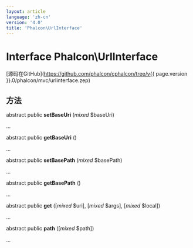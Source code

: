 ```yaml
---
layout: article
language: 'zh-cn'
version: '4.0'
title: 'Phalcon\UrlInterface'
---
```

# Interface **Phalcon\UrlInterface**

[源码在GitHub](https://github.com/phalcon/cphalcon/tree/v{{ page.version }}.0/phalcon/mvc/urlinterface.zep)

## 方法

abstract public **setBaseUri** (*mixed* $baseUri)

...

abstract public **getBaseUri** ()

...

abstract public **setBasePath** (*mixed* $basePath)

...

abstract public **getBasePath** ()

...

abstract public **get** ([*mixed* $uri], [*mixed* $args], [*mixed* $local])

...

abstract public **path** ([*mixed* $path])

...